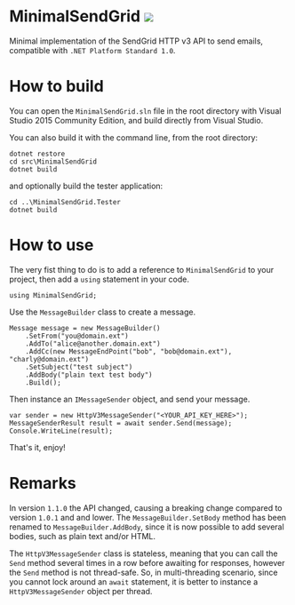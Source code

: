 # MinimalSendGrid <a href="https://www.nuget.org/packages/MinimalSendGrid" target="_blank"><img src="https://img.shields.io/badge/nuget-1.1.0-blue.svg"></a>

Minimal implementation of the SendGrid HTTP v3 API to send emails, compatible with `.NET Platform Standard 1.0`.

# How to build

You can open the `MinimalSendGrid.sln` file in the root directory with Visual Studio 2015 Community Edition, and build directly from Visual Studio.

You can also build it with the command line, from the root directory:

    dotnet restore
    cd src\MinimalSendGrid
    dotnet build

and optionally build the tester application:

    cd ..\MinimalSendGrid.Tester
    dotnet build

# How to use

The very fist thing to do is to add a reference to `MinimalSendGrid` to your project, then add a `using` statement in your code.

    using MinimalSendGrid;

Use the `MessageBuilder` class to create a message.

    Message message = new MessageBuilder()
        .SetFrom("you@domain.ext")
        .AddTo("alice@another.domain.ext")
        .AddCc(new MessageEndPoint("bob", "bob@domain.ext"), "charly@domain.ext")
        .SetSubject("test subject")
        .AddBody("plain text test body")
        .Build();

Then instance an `IMessageSender` object, and send your message.

    var sender = new HttpV3MessageSender("<YOUR_API_KEY_HERE>");
    MessageSenderResult result = await sender.Send(message);
    Console.WriteLine(result);

That's it, enjoy!

# Remarks

In version `1.1.0` the API changed, causing a breaking change compared to version `1.0.1` and and lower.
The `MessageBuilder.SetBody` method has been renamed to `MessageBuilder.AddBody`, since it is now possible to add several bodies, such as plain text and/or HTML.

The `HttpV3MessageSender` class is stateless, meaning that you can call the `Send` method several times in a row before awaiting for responses, however the `Send` method is not thread-safe.
So, in multi-threading scenario, since you cannot lock around an `await` statement, it is better to instance a `HttpV3MessageSender` object per thread.
